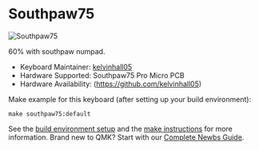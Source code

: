Southpaw75
===

![Southpaw75](https://i.imgur.com/BBXclH1l.jpg)

60% with southpaw numpad.

* Keyboard Maintainer: [kelvinhall05](https://github.com/kelvinhall05/)
* Hardware Supported: Southpaw75 Pro Micro PCB
* Hardware Availability: (https://github.com/kelvinhall05)

Make example for this keyboard (after setting up your build environment):

    make southpaw75:default


See the [build environment setup](https://docs.qmk.fm/#/getting_started_build_tools) and the [make instructions](https://docs.qmk.fm/#/getting_started_make_guide) for more information. Brand new to QMK? Start with our [Complete Newbs Guide](https://docs.qmk.fm/#/newbs).
